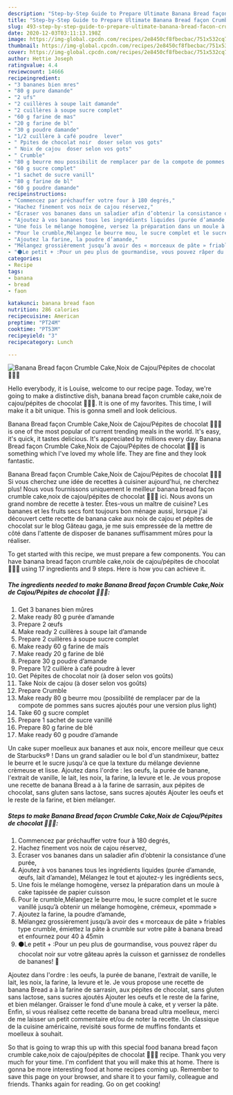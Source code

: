 ```yaml
---
description: "Step-by-Step Guide to Prepare Ultimate Banana Bread façon Crumble Cake,Noix de Cajou/Pépites de chocolat 👩🏼‍🍳"
title: "Step-by-Step Guide to Prepare Ultimate Banana Bread façon Crumble Cake,Noix de Cajou/Pépites de chocolat 👩🏼‍🍳"
slug: 493-step-by-step-guide-to-prepare-ultimate-banana-bread-facon-crumble-cake-noix-de-cajou-pepites-de-chocolat
date: 2020-12-03T03:11:13.198Z
image: https://img-global.cpcdn.com/recipes/2e8450cf8fbecbac/751x532cq70/banana-bread-facon-crumble-cakenoix-de-cajoupepites-de-chocolat-👩🏼🍳-photo-principale-de-la-recette.jpg
thumbnail: https://img-global.cpcdn.com/recipes/2e8450cf8fbecbac/751x532cq70/banana-bread-facon-crumble-cakenoix-de-cajoupepites-de-chocolat-👩🏼🍳-photo-principale-de-la-recette.jpg
cover: https://img-global.cpcdn.com/recipes/2e8450cf8fbecbac/751x532cq70/banana-bread-facon-crumble-cakenoix-de-cajoupepites-de-chocolat-👩🏼🍳-photo-principale-de-la-recette.jpg
author: Hettie Joseph
ratingvalue: 4.4
reviewcount: 14666
recipeingredient:
- "3 bananes bien mres"
- "80 g pure damande"
- "2 ufs"
- "2 cuillères à soupe lait damande"
- "2 cuillères à soupe sucre complet"
- "60 g farine de mas"
- "20 g farine de bl"
- "30 g poudre damande"
- "1/2 cuillère à café poudre  lever"
- " Ppites de chocolat noir  doser selon vos gots"
- " Noix de cajou  doser selon vos gots"
- " Crumble"
- "80 g beurre mou possibilit de remplacer par de la compote de pommes sans sucres ajouts pour une version plus light"
- "60 g sucre complet"
- "1 sachet de sucre vanill"
- "80 g farine de bl"
- "60 g poudre damande"
recipeinstructions:
- "Commencez par préchauffer votre four à 180 degrés,"
- "Hachez finement vos noix de cajou réservez,"
- "Écraser vos bananes dans un saladier afin d’obtenir la consistance d’une purée,"
- "Ajoutez à vos bananes tous les ingrédients liquides (purée d’amande, œufs, lait d’amande), Mélangez le tout et ajoutez-y les ingrédients secs,"
- "Une fois le mélange homogène, versez la préparation dans un moule à cake tapissée de papier cuisson"
- "Pour le crumble,Mélangez le beurre mou, le sucre complet et le sucre vanillé jusqu’à obtenir un mélange homogène, crémeux, «pommade »"
- "Ajoutez la farine, la poudre d’amande,"
- "Mélangez grossièrement jusqu’à avoir des « morceaux de pâte » friables type crumble, émiettez la pâte à crumble sur votre pâte à banana bread et enfournez pour 40 à 45min"
- "⚫️Le petit + :Pour un peu plus de gourmandise, vous pouvez râper du chocolat noir sur votre gâteau après la cuisson et garnissez de rondelles de bananes! 🍫"
categories:
- Recipe
tags:
- banana
- bread
- faon

katakunci: banana bread faon 
nutrition: 286 calories
recipecuisine: American
preptime: "PT24M"
cooktime: "PT53M"
recipeyield: "3"
recipecategory: Lunch

---
```



![Banana Bread façon Crumble Cake,Noix de Cajou/Pépites de chocolat 👩🏼‍🍳](https://img-global.cpcdn.com/recipes/2e8450cf8fbecbac/751x532cq70/banana-bread-facon-crumble-cakenoix-de-cajoupepites-de-chocolat-👩🏼🍳-photo-principale-de-la-recette.jpg)

Hello everybody, it is Louise, welcome to our recipe page. Today, we're going to make a distinctive dish, banana bread façon crumble cake,noix de cajou/pépites de chocolat 👩🏼‍🍳. It is one of my favorites. This time, I will make it a bit unique. This is gonna smell and look delicious.

Banana Bread façon Crumble Cake,Noix de Cajou/Pépites de chocolat 👩🏼‍🍳 is one of the most popular of current trending meals in the world. It's easy, it's quick, it tastes delicious. It's appreciated by millions every day. Banana Bread façon Crumble Cake,Noix de Cajou/Pépites de chocolat 👩🏼‍🍳 is something which I've loved my whole life. They are fine and they look fantastic.

Banana Bread façon Crumble Cake,Noix de Cajou/Pépites de chocolat 👩🏼‍🍳 Si vous cherchez une idée de recettes à cuisiner aujourd&#39;hui, ne cherchez plus! Nous vous fournissons uniquement le meilleur banana bread façon crumble cake,noix de cajou/pépites de chocolat 👩🏼‍🍳 ici. Nous avons un grand nombre de recette à tester. Êtes-vous un maître de cuisine? Les bananes et les fruits secs font toujours bon ménage aussi, lorsque j&#39;ai découvert cette recette de banana cake aux noix de cajou et pépites de chocolat sur le blog Gâteau gaga, je me suis empressée de la mettre de côté dans l&#39;attente de disposer de bananes suffisamment mûres pour la réaliser.


To get started with this recipe, we must prepare a few components. You can have banana bread façon crumble cake,noix de cajou/pépites de chocolat 👩🏼‍🍳 using 17 ingredients and 9 steps. Here is how you can achieve it.

<!--inarticleads1-->

##### The ingredients needed to make Banana Bread façon Crumble Cake,Noix de Cajou/Pépites de chocolat 👩🏼‍🍳:

1. Get 3 bananes bien mûres
1. Make ready 80 g purée d’amande
1. Prepare 2 œufs
1. Make ready 2 cuillères à soupe lait d’amande
1. Prepare 2 cuillères à soupe sucre complet
1. Make ready 60 g farine de maïs
1. Make ready 20 g farine de blé
1. Prepare 30 g poudre d’amande
1. Prepare 1/2 cuillère à café poudre à lever
1. Get  Pépites de chocolat noir (à doser selon vos goûts)
1. Take  Noix de cajou (à doser selon vos goûts)
1. Prepare  Crumble
1. Make ready 80 g beurre mou (possibilité de remplacer par de la compote de pommes sans sucres ajoutés pour une version plus light)
1. Take 60 g sucre complet
1. Prepare 1 sachet de sucre vanillé
1. Prepare 80 g farine de blé
1. Make ready 60 g poudre d’amande


Un cake super moelleux aux bananes et aux noix, encore meilleur que ceux de Starbucks® ! Dans un grand saladier ou le bol d&#39;un standmixeur, battez le beurre et le sucre jusqu&#39;à ce que la texture du mélange devienne crèmeuse et lisse. Ajoutez dans l&#39;ordre : les oeufs, la purée de banane, l&#39;extrait de vanille, le lait, les noix, la farine, la levure et le. Je vous propose une recette de banana Bread a à la farine de sarrasin, aux pépites de chocolat, sans gluten sans lactose, sans sucres ajoutés Ajouter les oeufs et le reste de la farine, et bien mélanger. 

<!--inarticleads2-->

##### Steps to make Banana Bread façon Crumble Cake,Noix de Cajou/Pépites de chocolat 👩🏼‍🍳:

1. Commencez par préchauffer votre four à 180 degrés,
1. Hachez finement vos noix de cajou réservez,
1. Écraser vos bananes dans un saladier afin d’obtenir la consistance d’une purée,
1. Ajoutez à vos bananes tous les ingrédients liquides (purée d’amande, œufs, lait d’amande), Mélangez le tout et ajoutez-y les ingrédients secs,
1. Une fois le mélange homogène, versez la préparation dans un moule à cake tapissée de papier cuisson
1. Pour le crumble,Mélangez le beurre mou, le sucre complet et le sucre vanillé jusqu’à obtenir un mélange homogène, crémeux, «pommade »
1. Ajoutez la farine, la poudre d’amande,
1. Mélangez grossièrement jusqu’à avoir des « morceaux de pâte » friables type crumble, émiettez la pâte à crumble sur votre pâte à banana bread et enfournez pour 40 à 45min
1. ⚫️Le petit + :Pour un peu plus de gourmandise, vous pouvez râper du chocolat noir sur votre gâteau après la cuisson et garnissez de rondelles de bananes! 🍫


Ajoutez dans l&#39;ordre : les oeufs, la purée de banane, l&#39;extrait de vanille, le lait, les noix, la farine, la levure et le. Je vous propose une recette de banana Bread a à la farine de sarrasin, aux pépites de chocolat, sans gluten sans lactose, sans sucres ajoutés Ajouter les oeufs et le reste de la farine, et bien mélanger. Graisser le fond d&#39;une moule à cake, et y verser la pâte. Enfin, si vous réalisez cette recette de banana bread ultra moelleux, merci de me laisser un petit commentaire et/ou de noter la recette. Un classique de la cuisine américaine, revisité sous forme de muffins fondants et moelleux à souhait. 

So that is going to wrap this up with this special food banana bread façon crumble cake,noix de cajou/pépites de chocolat 👩🏼‍🍳 recipe. Thank you very much for your time. I'm confident that you will make this at home. There is gonna be more interesting food at home recipes coming up. Remember to save this page on your browser, and share it to your family, colleague and friends. Thanks again for reading. Go on get cooking!
